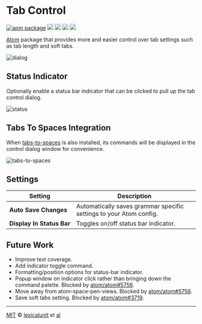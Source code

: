 # Tab Control

[![apm package][apm-ver-link]][releases]
[![][travis-ci-badge]][travis-ci]
[![][david-badge]][david]
[![][dl-badge]][apm-pkg-link]
[![][mit-badge]][mit]

[Atom](https://atom.io/) package that provides more and easier control over tab settings such as tab length and soft tabs.

![dialog](https://cloud.githubusercontent.com/assets/1903876/7946403/06e492ba-093c-11e5-82bd-dbe5a2cca026.png)
## Status Indicator

Optionally enable a status bar indicator that can be clicked to pull up the tab control dialog.

![status](https://cloud.githubusercontent.com/assets/1903876/7946402/06e2e7bc-093c-11e5-8563-3572f2568a98.png)

## Tabs To Spaces Integration

When [tabs-to-spaces](https://atom.io/packages/tabs-to-spaces) is also installed, its commands will be displayed in the control dialog window for convenience.

![tabs-to-spaces](https://cloud.githubusercontent.com/assets/1903876/7946401/06e2d92a-093c-11e5-95da-aa03f86e75ee.png)

## Settings

| Setting | Description |
| ------ | ----- |
| **Auto&nbsp;Save&nbsp;Changes** | Automatically saves grammar specific settings to your Atom config. |
| **Display&nbsp;In&nbsp;Status&nbsp;Bar** | Toggles on/off status bar indicator. |

## Future Work

- Improve test coverage.
- Add indicator toggle command.
- Formatting/position options for status-bar indicator.
- Popup window on indicator click rather than bringing down the command palette. Blocked by [atom/atom#5756](https://github.com/atom/atom/issues/5756).
- Move away from atom-space-pen-views. Blocked by [atom/atom#5756](https://github.com/atom/atom/issues/5756).
- Save soft tabs setting. Blocked by [atom/atom#3719](https://github.com/atom/atom/issues/3719).

---

[MIT][mit] © [lexicalunit][author] et [al][contributors]

[mit]:              http://opensource.org/licenses/MIT
[author]:           http://github.com/lexicalunit
[contributors]:     https://github.com/lexicalunit/tab-control/graphs/contributors
[releases]:         https://github.com/lexicalunit/tab-control/releases
[mit-badge]:        https://img.shields.io/apm/l/tab-control.svg
[apm-pkg-link]:     https://atom.io/packages/tab-control
[apm-ver-link]:     https://img.shields.io/apm/v/tab-control.svg
[dl-badge]:         http://img.shields.io/apm/dm/tab-control.svg
[travis-ci-badge]:  https://travis-ci.org/lexicalunit/tab-control.svg?branch=master
[travis-ci]:        https://travis-ci.org/lexicalunit/tab-control
[david-badge]:      https://david-dm.org/lexicalunit/tab-control.svg
[david]:            https://david-dm.org/lexicalunit/tab-control

